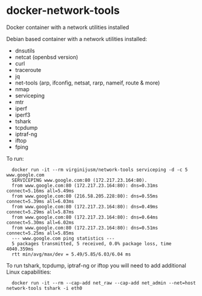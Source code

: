 # docker-network-tools
Docker container with a network utilities installed  

Debian based container with a network utilities installed:

* dnsutils
* netcat (openbsd version)
* curl
* traceroute
* jq
* net-tools (arp, ifconfig, netsat, rarp, nameif, route & more)
* nmap
* serviceping 
* mtr
* iperf
* iperf3
* tshark
* tcpdump  
* iptraf-ng
* iftop
* fping

To run:  

      docker run -it --rm virginijusm/network-tools serviceping -d -c 5 www.google.com
      SERVICEPING www.google.com:80 (172.217.23.164:80).
      from www.google.com:80 (172.217.23.164:80): dns=0.31ms connect=5.16ms all=5.49ms 
      from www.google.com:80 (216.58.205.228:80): dns=0.55ms connect=5.39ms all=6.03ms 
      from www.google.com:80 (172.217.23.164:80): dns=0.49ms connect=5.29ms all=5.87ms 
      from www.google.com:80 (172.217.23.164:80): dns=0.64ms connect=5.30ms all=6.02ms 
      from www.google.com:80 (172.217.23.164:80): dns=0.51ms connect=5.25ms all=5.85ms 
      --- www.google.com ping statistics ---
      5 packages transmitted, 5 received, 0.0% package loss, time 4040.359ms
      rtt min/avg/max/dev = 5.49/5.85/6.03/6.04 ms

    

To run tshark, tcpdump, iptraf-ng or iftop you will need to add additional Linux capabilities:  

      docker run -it --rm --cap-add net_raw --cap-add net_admin --net=host network-tools tshark -i eth0

